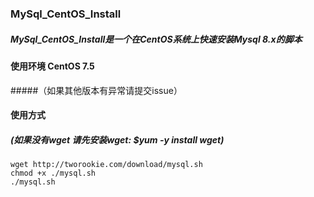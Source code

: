 ### MySql_CentOS_Install

##### MySql_CentOS_Install是一个在CentOS系统上快速安装Mysql 8.x的脚本

#### 使用环境 CentOS 7.5 
#####（如果其他版本有异常请提交issue）


#### 使用方式 
##### (如果没有wget 请先安装wget: $yum -y install wget)
```
wget http://tworookie.com/download/mysql.sh
chmod +x ./mysql.sh
./mysql.sh
```
